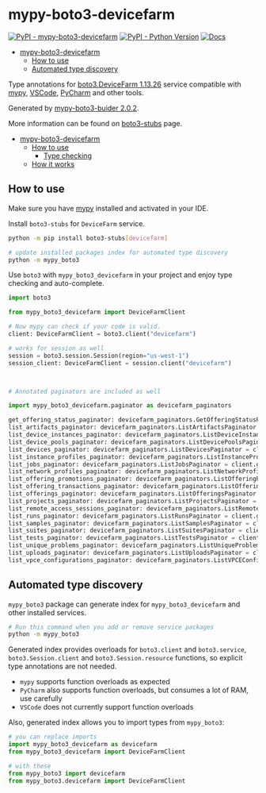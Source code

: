 # mypy-boto3-devicefarm

[![PyPI - mypy-boto3-devicefarm](https://img.shields.io/pypi/v/mypy-boto3-devicefarm.svg?color=blue)](https://pypi.org/project/mypy-boto3-devicefarm)
[![PyPI - Python Version](https://img.shields.io/pypi/pyversions/mypy-boto3-devicefarm.svg?color=blue)](https://pypi.org/project/mypy-boto3-devicefarm)
[![Docs](https://img.shields.io/readthedocs/mypy-boto3-builder.svg?color=blue)](https://mypy-boto3-builder.readthedocs.io/)

- [mypy-boto3-devicefarm](#mypy-boto3-devicefarm)
  - [How to use](#how-to-use)
  - [Automated type discovery](#automated-type-discovery)


Type annotations for
[boto3.DeviceFarm 1.13.26](https://boto3.amazonaws.com/v1/documentation/api/1.13.26/reference/services/devicefarm.html#DeviceFarm) service
compatible with [mypy](https://github.com/python/mypy), [VSCode](https://code.visualstudio.com/),
[PyCharm](https://www.jetbrains.com/pycharm/) and other tools.

Generated by [mypy-boto3-buider 2.0.2](https://github.com/vemel/mypy_boto3_builder).

More information can be found on [boto3-stubs](https://pypi.org/project/boto3-stubs/) page.

- [mypy-boto3-devicefarm](#mypy-boto3-devicefarm)
  - [How to use](#how-to-use)
    - [Type checking](#type-checking)
  - [How it works](#how-it-works)

## How to use

Make sure you have [mypy](https://github.com/python/mypy) installed and activated in your IDE.

Install `boto3-stubs` for `DeviceFarm` service.

```bash
python -m pip install boto3-stubs[devicefarm]

# update installed packages index for automated type discovery
python -m mypy_boto3
```

Use `boto3` with `mypy_boto3_devicefarm` in your project and enjoy type checking and auto-complete.

```python
import boto3

from mypy_boto3_devicefarm import DeviceFarmClient

# Now mypy can check if your code is valid.
client: DeviceFarmClient = boto3.client("devicefarm")

# works for session as well
session = boto3.session.Session(region="us-west-1")
session_client: DeviceFarmClient = session.client("devicefarm")



# Annotated paginators are included as well

import mypy_boto3_devicefarm.paginator as devicefarm_paginators

get_offering_status_paginator: devicefarm_paginators.GetOfferingStatusPaginator = client.get_paginator("get_offering_status")
list_artifacts_paginator: devicefarm_paginators.ListArtifactsPaginator = client.get_paginator("list_artifacts")
list_device_instances_paginator: devicefarm_paginators.ListDeviceInstancesPaginator = client.get_paginator("list_device_instances")
list_device_pools_paginator: devicefarm_paginators.ListDevicePoolsPaginator = client.get_paginator("list_device_pools")
list_devices_paginator: devicefarm_paginators.ListDevicesPaginator = client.get_paginator("list_devices")
list_instance_profiles_paginator: devicefarm_paginators.ListInstanceProfilesPaginator = client.get_paginator("list_instance_profiles")
list_jobs_paginator: devicefarm_paginators.ListJobsPaginator = client.get_paginator("list_jobs")
list_network_profiles_paginator: devicefarm_paginators.ListNetworkProfilesPaginator = client.get_paginator("list_network_profiles")
list_offering_promotions_paginator: devicefarm_paginators.ListOfferingPromotionsPaginator = client.get_paginator("list_offering_promotions")
list_offering_transactions_paginator: devicefarm_paginators.ListOfferingTransactionsPaginator = client.get_paginator("list_offering_transactions")
list_offerings_paginator: devicefarm_paginators.ListOfferingsPaginator = client.get_paginator("list_offerings")
list_projects_paginator: devicefarm_paginators.ListProjectsPaginator = client.get_paginator("list_projects")
list_remote_access_sessions_paginator: devicefarm_paginators.ListRemoteAccessSessionsPaginator = client.get_paginator("list_remote_access_sessions")
list_runs_paginator: devicefarm_paginators.ListRunsPaginator = client.get_paginator("list_runs")
list_samples_paginator: devicefarm_paginators.ListSamplesPaginator = client.get_paginator("list_samples")
list_suites_paginator: devicefarm_paginators.ListSuitesPaginator = client.get_paginator("list_suites")
list_tests_paginator: devicefarm_paginators.ListTestsPaginator = client.get_paginator("list_tests")
list_unique_problems_paginator: devicefarm_paginators.ListUniqueProblemsPaginator = client.get_paginator("list_unique_problems")
list_uploads_paginator: devicefarm_paginators.ListUploadsPaginator = client.get_paginator("list_uploads")
list_vpce_configurations_paginator: devicefarm_paginators.ListVPCEConfigurationsPaginator = client.get_paginator("list_vpce_configurations")
```

## Automated type discovery

`mypy_boto3` package can generate index for `mypy_boto3_devicefarm` and other installed services.

```bash
# Run this command when you add or remove service packages
python -m mypy_boto3
```

Generated index provides overloads for `boto3.client` and `boto3.service`,
`boto3.Session.client` and `boto3.Session.resource` functions,
so explicit type annotations are not needed.

- `mypy` supports function overloads as expected
- `PyCharm` also supports function overloads, but consumes a lot of RAM, use carefully
- `VSCode` does not currently support function overloads

Also, generated index allows you to import types from `mypy_boto3`:

```python
# you can replace imports
import mypy_boto3_devicefarm as devicefarm
from mypy_boto3_devicefarm import DeviceFarmClient

# with these
from mypy_boto3 import devicefarm
from mypy_boto3.devicefarm import DeviceFarmClient
```